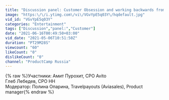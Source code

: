 ```yaml
---
title: "Discussion panel: Customer Obsession and working backwards from the customer"
image: "https:\/\/i.ytimg.com\/vi\/VGvYpE5q03Y\/hqdefault.jpg"
vid_id: "VGvYpE5q03Y"
categories: "Entertainment"
tags: ["Discussion","panel:","Customer"]
date: "2021-06-16T00:49:50+03:00"
vid_date: "2021-05-06T10:51:50Z"
duration: "PT29M28S"
viewcount: "60"
likeCount: "0"
dislikeCount: "0"
channel: "ProductCamp Russia"
---
```

{% raw %}Участники: Амит Пурохит, CPO Avito<br />Глеб Лебедев, CPO HH <br />Модератор: Полина Опарина, Travelpayouts (Aviasales), Product manager{% endraw %}
